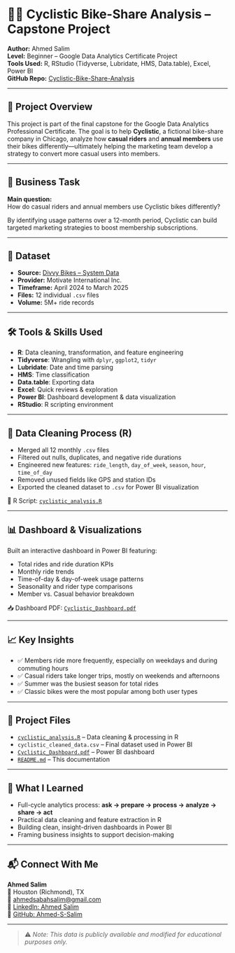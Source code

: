 # 🚴‍♂️ Cyclistic Bike-Share Analysis – Capstone Project

**Author:** Ahmed Salim  
**Level:** Beginner – Google Data Analytics Certificate Project  
**Tools Used:** R, RStudio (Tidyverse, Lubridate, HMS, Data.table), Excel, Power BI  
**GitHub Repo:** [Cyclistic-Bike-Share-Analysis](https://github.com/Ahmed-S-Salim/Cyclistic-Bike-Share-Analysis)

---

## 📌 Project Overview
This project is part of the final capstone for the Google Data Analytics Professional Certificate. The goal is to help **Cyclistic**, a fictional bike-share company in Chicago, analyze how **casual riders** and **annual members** use their bikes differently—ultimately helping the marketing team develop a strategy to convert more casual users into members.

---

## 🎯 Business Task
**Main question:**  
How do casual riders and annual members use Cyclistic bikes differently?

By identifying usage patterns over a 12-month period, Cyclistic can build targeted marketing strategies to boost membership subscriptions.

---

## 📂 Dataset
- **Source:** [Divvy Bikes – System Data](https://divvybikes.com/system-data)
- **Provider:** Motivate International Inc.
- **Timeframe:** April 2024 to March 2025
- **Files:** 12 individual `.csv` files
- **Volume:** 5M+ ride records

---

## 🛠️ Tools & Skills Used
- **R**: Data cleaning, transformation, and feature engineering
- **Tidyverse**: Wrangling with `dplyr`, `ggplot2`, `tidyr`
- **Lubridate**: Date and time parsing
- **HMS**: Time classification
- **Data.table**: Exporting data
- **Excel**: Quick reviews & exploration
- **Power BI**: Dashboard development & data visualization
- **RStudio**: R scripting environment

---

## 🧼 Data Cleaning Process (R)
- Merged all 12 monthly `.csv` files
- Filtered out nulls, duplicates, and negative ride durations
- Engineered new features: `ride_length`, `day_of_week`, `season`, `hour`, `time_of_day`
- Removed unused fields like GPS and station IDs
- Exported the cleaned dataset to `.csv` for Power BI visualization

📄 R Script: [`cyclistic_analysis.R`](https://github.com/Ahmed-S-Salim/Cyclistic-Bike-Share-Analysis/blob/main/cyclistic_analysis.R)

---

## 📊 Dashboard & Visualizations
Built an interactive dashboard in Power BI featuring:
- Total rides and ride duration KPIs
- Monthly ride trends
- Time-of-day & day-of-week usage patterns
- Seasonality and rider type comparisons
- Member vs. Casual behavior breakdown

📥 Dashboard PDF: [`Cyclistic_Dashboard.pdf`](https://github.com/Ahmed-S-Salim/Cyclistic-Bike-Share-Analysis/blob/main/Cyclistic_Dashboard.pdf)

---

## 📈 Key Insights
- ✅ Members ride more frequently, especially on weekdays and during commuting hours
- ✅ Casual riders take longer trips, mostly on weekends and afternoons
- ✅ Summer was the busiest season for total rides
- ✅ Classic bikes were the most popular among both user types

---

## 📁 Project Files
- [`cyclistic_analysis.R`](https://github.com/Ahmed-S-Salim/Cyclistic-Bike-Share-Analysis/blob/main/cyclistic_analysis.R) – Data cleaning & processing in R  
- `cyclistic_cleaned_data.csv` – Final dataset used in Power BI  
- [`Cyclistic_Dashboard.pdf`](https://github.com/Ahmed-S-Salim/Cyclistic-Bike-Share-Analysis/blob/main/Cyclistic_Dashboard.pdf) – Power BI dashboard  
- [`README.md`](https://github.com/Ahmed-S-Salim/Cyclistic-Bike-Share-Analysis/blob/main/README.md) – This documentation

---

## 🧠 What I Learned
- Full-cycle analytics process: **ask → prepare → process → analyze → share → act**
- Practical data cleaning and feature extraction in R
- Building clean, insight-driven dashboards in Power BI
- Framing business insights to support decision-making

---

## 📬 Connect With Me
**Ahmed Salim**  
📍 Houston (Richmond), TX  
📧 [ahmedsabahsalim@gmail.com](mailto:ahmedsabahsalim@gmail.com)  
🔗 [LinkedIn: Ahmed Salim](https://www.linkedin.com/in/ahmed-s-salim/)  
🔗 [GitHub: Ahmed-S-Salim](https://github.com/Ahmed-S-Salim)

---

> ⚠️ *Note: This data is publicly available and modified for educational purposes only.*
